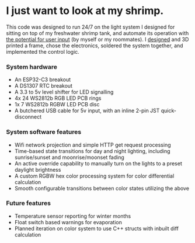 # I just want to look at my shrimp.

This code was designed to run 24/7 on the light system I designed for sitting on top of my freshwater shrimp tank, and automate its operation with [the potential for user input](https://github.com/BeeGuyDude/Shrimp-Tower-Remote) \(by myself or my roommates). I 
[designed](https://cad.onshape.com/documents/7b9dc8e770756261066fab7a/w/9f3352857822c9e6814c799b/e/d9b55f73d2ba840edf661dc1?renderMode=0&uiState=6706f7fdfc9cb44254835a6c) and 3D printed a frame, chose the electronics, soldered the system together, and implemented
the control logic. 

### System hardware
- An ESP32-C3 breakout
- A DS1307 RTC breakout
- A 3.3 to 5v level shifter for LED signalling
- 4x 24 WS2812b RGB LED PCB rings
- 1x 7 WS2812b RGBW LED PCB disc
- A butchered USB cable for 5v input, with an inline 2-pin JST quick-disconnect

### System software features
- Wifi network projection and simple HTTP get request processing
- Time-based state transitions for day and night lighting, including sunrise/sunset and moonrise/moonset fading
- An active override capability to manually turn on the lights to a preset daylight brightness
- A custom RGBW hex color processing system for color differential calculation
- Smooth configurable transitions between color states utilizing the above

### Future features
- Temperature sensor reporting for winter months
- Float switch based warnings for evaporation
- Planned iteration on color system to use C++ structs with inbuilt diff calculation

